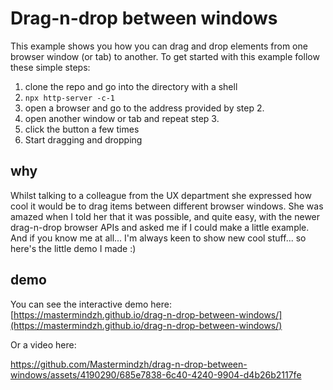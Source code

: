 # Drag-n-drop between windows

This example shows you how you can drag and drop elements from one browser window (or tab) to another.
To get started with this example follow these simple steps:

1. clone the repo and go into the directory with a shell
2. `npx http-server -c-1`
3. open a browser and go to the address provided by step 2.
4. open another window or tab and repeat step 3.
5. click the button a few times
6. Start dragging and dropping

## why

Whilst talking to a colleague from the UX department she expressed how cool it would be to drag items between different browser windows.
She was amazed when I told her that it was possible, and quite easy, with the newer drag-n-drop browser APIs and asked me if I could make a little example.
And if you know me at all... I'm always keen to show new cool stuff... so here's the little demo I made :)

## demo

You can see the interactive demo here: [https://mastermindzh.github.io/drag-n-drop-between-windows/](https://mastermindzh.github.io/drag-n-drop-between-windows/)

Or a video here:

https://github.com/Mastermindzh/drag-n-drop-between-windows/assets/4190290/685e7838-6c40-4240-9904-d4b26b2117fe
